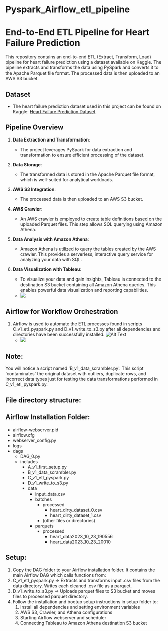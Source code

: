 # Pyspark_Airflow_etl_pipeline

# End-to-End ETL Pipeline for Heart Failure Prediction

This repository contains an end-to-end ETL (Extract, Transform, Load) pipeline for heart failure prediction using a dataset available on Kaggle. The pipeline extracts and transforms the data using PySpark and converts it to the Apache Parquet file format. The processed data is then uploaded to an AWS S3 bucket.

## Dataset
- The heart failure prediction dataset used in this project can be found on Kaggle: [Heart Failure Prediction Dataset](https://www.kaggle.com/datasets/fedesoriano/heart-failure-prediction/data).

## Pipeline Overview
1. **Data Extraction and Transformation**:
   - The project leverages PySpark for data extraction and transformation to ensure efficient processing of the dataset.

2. **Data Storage**:
   - The transformed data is stored in the Apache Parquet file format, which is well-suited for analytical workloads.

3. **AWS S3 Integration**:
   - The processed data is then uploaded to an AWS S3 bucket.

4. **AWS Crawler**:
   - An AWS crawler is employed to create table definitions based on the uploaded Parquet files. This step allows SQL querying using Amazon Athena.

5. **Data Analysis with Amazon Athena**:
   - Amazon Athena is utilized to query the tables created by the AWS crawler. This provides a serverless, interactive query service for analyzing your data with SQL.

6. **Data Visualization with Tableau**:
   - To visualize your data and gain insights, Tableau is connected to the destination S3 bucket containing all Amazon Athena queries. This enables powerful data visualization and reporting capabilities.
   - <img src="https://i.imgur.com/qORMyWb.png"/>

   

## Airflow for Workflow Orchestration
1. Airflow is used to automate the ETL processes found in scripts C_v1_etl_pyspark.py and D_v1_write_to_s3.py after all dependencies and directories have been successfully installed.
   ![Alt Text](https://nperic0422.imgur.com/all/)
   - <img src="https://i.imgur.com/vmyM9gd.png"/>

## Note:
You will notice a script named 'B_v1_data_scrambler.py'. This script 'contaminates' the original dataset with outliers, duplicate rows, and incorrect data types just for testing the data transformations performed in C_v1_etl_pyspark.py.


## File directory structure:

## Airflow Installation Folder:
- airflow-webserver.pid
- airflow.cfg
- webserver_config.py
- logs
- dags
  - DAG_0.py
  - includes
    - A_v1_first_setup.py
    - B_v1_data_scrambler.py
    - C_v1_etl_pyspark.py
    - D_v1_write_to_s3.py
    - data
        - input_data.csv
        - batches
            - processed
                - heart_dirty_dataset_0.csv
                - heart_dirty_dataset_1.csv
            - (other files or directories)
        - parquets
            - processed
                - heart_data2023_10_23_190556
                - heart_data2023_10_23_20010
        


## Setup:
1. Copy the DAG folder to your Airflow installation folder. 
  It contains the main Airflow DAG which calls functions from:
  1. C_v1_etl_pyspark.py => Extracts and transforms input .csv files from the data directory. Writes each cleaned .csv file as a parquet.
  2. D_v1_write_to_s3.py => Uploads parquet files to S3 bucket and moves files to processed parquet directory.
2. Follow the installation and bootup setup instructions in setup folder to:
     1. Install all dependencies and setting environment variables
     2. AWS S3, Crawler, and Athena configurations
     3. Starting Airflow webserver and scheduler
     4. Connecting Tableau to Amazon Athena destination S3 bucket


